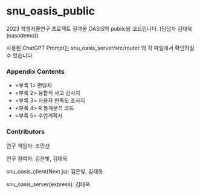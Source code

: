 # snu_oasis_public
2023 학생자율연구 프로젝트 결과물 OASIS의 pubilc용 코드입니다. (담당자 김태욱(nasodemo))


사용된 ChatGPT Prompt는 snu_oasis_server/src/router 의 각 파일에서 확인하실 수 있습니다.

### Appendix Contents
- <부록 1> 면담지
- <부록 2> 융합적 사고 검사지
- <부록 3> 사용자 만족도 조사지
- <부록 4> R 통계분석 코드
- <부록 5> 수업계획서


### Contributors
연구 책임자: 조민선

연구 참여자: 김은빛, 김태욱

snu_oasis_client(Next.js): 김은빛, 김태욱

snu_oasis_server(express): 김태욱
